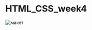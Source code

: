 # HTML_CSS_week4
![макет ](https://github.com/user-attachments/assets/a9cf3260-eba4-44dc-91f5-3ab6dd020db0)
